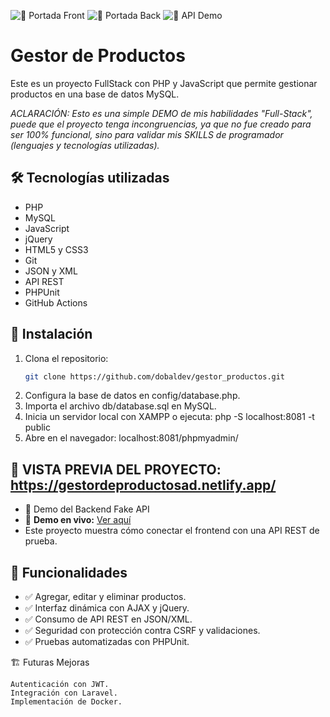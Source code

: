 ![👀 Portada Front](GestordeProductos.jpg)
![👀 Portada Back](phpMyAdmin.jpg)
![👀 API Demo](DemoAPI.jpg)

# Gestor de Productos

Este es un proyecto FullStack con PHP y JavaScript que permite gestionar productos en una base de datos MySQL. 

*ACLARACIÓN: Esto es una simple DEMO de mis habilidades "Full-Stack", puede que el proyecto tenga incongruencias, ya que no fue creado para ser 100% funcional, sino para validar mis SKILLS de programador (lenguajes y tecnologías utilizadas).*

## 🛠 Tecnologías utilizadas
- PHP
- MySQL
- JavaScript
- jQuery
- HTML5 y CSS3
- Git
- JSON y XML
- API REST
- PHPUnit
- GitHub Actions

## 🚀 Instalación
1. Clona el repositorio:
   ```sh
   git clone https://github.com/dobaldev/gestor_productos.git
2. Configura la base de datos en config/database.php.
3. Importa el archivo db/database.sql en MySQL.
4. Inicia un servidor local con XAMPP o ejecuta:
php -S localhost:8081 -t public
5. Abre en el navegador:
localhost:8081/phpmyadmin/

## 👀 VISTA PREVIA DEL PROYECTO: https://gestordeproductosad.netlify.app/

- 👀 Demo del Backend Fake API
- 🔗 **Demo en vivo:** [Ver aquí](https://reqres.in/api/users/1)
- Este proyecto muestra cómo conectar el frontend con una API REST de prueba.

## 📌 Funcionalidades

- ✅ Agregar, editar y eliminar productos.
- ✅ Interfaz dinámica con AJAX y jQuery.
- ✅ Consumo de API REST en JSON/XML.
- ✅ Seguridad con protección contra CSRF y validaciones.
- ✅ Pruebas automatizadas con PHPUnit.

🏗 Futuras Mejoras

    Autenticación con JWT.
    Integración con Laravel.
    Implementación de Docker.
